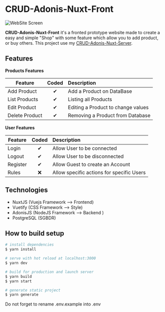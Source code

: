 # CRUD-Adonis-Nuxt-Front

![WebSite Screen](https://i.ibb.co/wJ7f2xM/site-e-ecommerce.jpg)

**CRUD-Adonis-Nuxt-Front** it's a fronted prototype website made to create a easy and simple "Shop" with some feature which allow you to add product, or buy others.
This project use my [CRUD-Adonis-Nuxt-Server](https://github.com/Hakamate/CRUD-Adonis-Nuxt-Server).

## Features
<b>Products Features</b>

| Feature  |  Coded       | Description  |
|----------|:-------------:|:-------------|
| Add Product | &#10004; | Add a Product on DataBase |
| List Products | &#10004; | Listing all Products |
| Edit Product | &#10004; | Editing a Product to change values |
| Delete Product | &#10004; | Removing a Product from Database|

<b>User Features</b>

| Feature  |  Coded       | Description  |
|----------|:-------------:|:-------------|
| Login | &#10004; | Allow User to be connected |
| Logout | &#10004; | Allow User to be disconnected |
| Register | &#10004; | Allow Guest to create an Account |
| Rules | &#10060; | Allow specific actions for specific Users |


## Technologies

- NuxtJS (Vuejs Framework --> Frontend)
- Vuetify (CSS Framework --> Style)
- AdonisJS (NodeJS Framework --> Backend )
- PostgreSQL (SGBDR)


## How to build setup

```bash
# install dependencies
$ yarn install

# serve with hot reload at localhost:3000
$ yarn dev

# build for production and launch server
$ yarn build
$ yarn start

# generate static project
$ yarn generate
```

Do not forget to rename .env.example into .env
